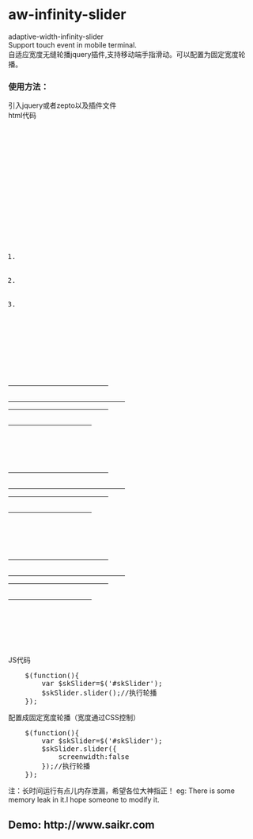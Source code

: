 # aw-infinity-slider
adaptive-width-infinity-slider<br>
Support touch event in mobile terminal.<br>
自适应宽度无缝轮播jquery插件,支持移动端手指滑动。可以配置为固定宽度轮播。

<h3>使用方法：</h3>
引入jquery或者zepto以及插件文件<br>
html代码<br>
<div class="highlight highlight-text-shell-session">
<pre>
		<div class="sk-index-slider-box" id="skSlider">
			<div class="sk-index-slider-btn-box">
				<span class="item prev" id="sliderPrev">
					<i class="common-icon-big"></i>
				</span>
				<span class="item next" id="sliderNext">
					<i class="common-icon-big"></i>
				</span>
			</div>
			<ol class="sk-index-count-box" id="sliderCount">
				<li class="js_slider_count_num item active" data-index="1"></li>
				<li class="js_slider_count_num item" data-index="2"></li>
				<li class="js_slider_count_num item" data-index="3"></li>
			</ol>
			<div class="sk-index-slider-list-box" id="sliderListBox">
				<div class="fl js_slider_item item" style="background-image:url(http://publicqn.saikr.com/5413169c869bfda404fcf9035069c6381476870746895.png);">
					<a href="javascript:;" title="阿里云数据大赛">
						<div class="item-txt-box">
							<span class="item-txt"></span>
						</div>
					</a>
				</div>
				<div class="fl js_slider_item item" style="background-image:url(http://publicqn.saikr.com/ff29824e8575e70bbc3d89bcc20c8bdb1468567293081.png)">
					<a href="javascript:;" title="山东省大学生数学建模竞赛">
						<div class="item-txt-box">
							<span class="item-txt"></span>
						</div>
					</a>
				</div>
				<div class="fl js_slider_item item" style="background-image:url(http://publicqn.saikr.com/900fdfe02dc3147486988cdb7602fa241475230762392.jpg)">
					<a href="javascript:;" title="阿里云数据大赛">
						<div class="item-txt-box">
							<span class="item-txt"></span>
						</div>
					</a>
				</div>
			</div>
		</div>
</pre>
</div>
JS代码<br>
<div class="highlight highlight-text-shell-session">
<pre>
	$(function(){
        var $skSlider=$('#skSlider');
        $skSlider.slider();//执行轮播
    });
</pre>
</div>
配置成固定宽度轮播（宽度通过CSS控制）<br>
<div class="highlight highlight-text-shell-session">
<pre>
	$(function(){
        var $skSlider=$('#skSlider');
        $skSlider.slider({
			screenwidth:false
		});//执行轮播
    });
</pre>
</div>

注：长时间运行有点儿内存泄漏，希望各位大神指正！
eg: There is some memory leak in it.I hope someone to modify it.

<h2>Demo: http://www.saikr.com</h2>
